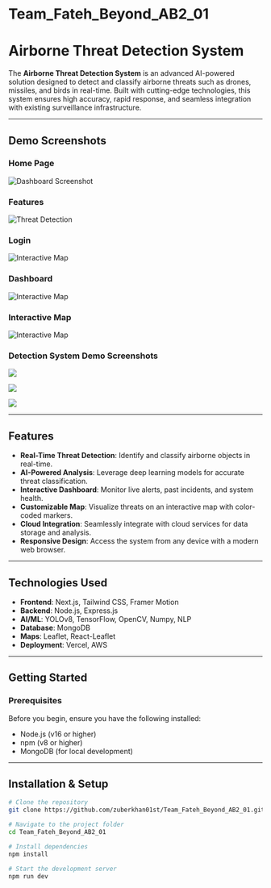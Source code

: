 # Team_Fateh_Beyond_AB2_01

# Airborne Threat Detection System

The **Airborne Threat Detection System** is an advanced AI-powered solution designed to detect and classify airborne threats such as drones, missiles, and birds in real-time. Built with cutting-edge technologies, this system ensures high accuracy, rapid response, and seamless integration with existing surveillance infrastructure.

---
## Demo Screenshots

### **Home Page**
![Dashboard Screenshot](https://github.com/zuberkhan01st/Team_Fateh_Beyond_AB2_01/blob/main/public/1_1.jpg)

### **Features**
![Threat Detection](https://github.com/zuberkhan01st/Team_Fateh_Beyond_AB2_01/blob/main/public/2.jpg)

### **Login**
![Interactive Map](https://github.com/zuberkhan01st/Team_Fateh_Beyond_AB2_01/blob/main/public/1.jpg)

### **Dashboard**
![Interactive Map](https://github.com/zuberkhan01st/Team_Fateh_Beyond_AB2_01/blob/main/public/4.jpg)

### **Interactive Map**
![Interactive Map](https://github.com/zuberkhan01st/Team_Fateh_Beyond_AB2_01/blob/main/public/image.png)

### **Detection System Demo Screenshots**
![](https://github.com/zuberkhan01st/Team_Fateh_Beyond_AB2_01/blob/main/public/IMG-20250302-WA0015.jpg)



![](https://github.com/zuberkhan01st/Team_Fateh_Beyond_AB2_01/blob/main/public/IMG-20250302-WA0014.jpg)



![](https://github.com/zuberkhan01st/Team_Fateh_Beyond_AB2_01/blob/main/public/IMG-20250302-WA0016.jpg)




---

## Features

- **Real-Time Threat Detection**: Identify and classify airborne objects in real-time.
- **AI-Powered Analysis**: Leverage deep learning models for accurate threat classification.
- **Interactive Dashboard**: Monitor live alerts, past incidents, and system health.
- **Customizable Map**: Visualize threats on an interactive map with color-coded markers.
- **Cloud Integration**: Seamlessly integrate with cloud services for data storage and analysis.
- **Responsive Design**: Access the system from any device with a modern web browser.

---

## Technologies Used

- **Frontend**: Next.js, Tailwind CSS, Framer Motion
- **Backend**: Node.js, Express.js
- **AI/ML**: YOLOv8, TensorFlow, OpenCV, Numpy, NLP
- **Database**: MongoDB
- **Maps**: Leaflet, React-Leaflet
- **Deployment**: Vercel, AWS

---

## Getting Started

### Prerequisites

Before you begin, ensure you have the following installed:

- Node.js (v16 or higher)
- npm (v8 or higher)
- MongoDB (for local development)

---



## Installation & Setup

```sh
# Clone the repository
git clone https://github.com/zuberkhan01st/Team_Fateh_Beyond_AB2_01.git

# Navigate to the project folder
cd Team_Fateh_Beyond_AB2_01

# Install dependencies
npm install

# Start the development server
npm run dev
